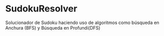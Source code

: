# SudokuResolver
Solucionador de  Sudoku haciendo uso de algoritmos como búsqueda en Anchura (BFS) y  Búsqueda en Profundi(DFS)
